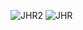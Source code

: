![JHR2](https://github.com/user-attachments/assets/e9e00581-ab6b-469a-9d4c-8c80c137302f)
![JHR](https://github.com/user-attachments/assets/a37087ec-ad54-450b-ad2d-b6b224876a31)
